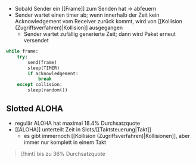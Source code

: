 - Sobald Sender ein [[Frame]] zum Senden hat -> abfeuern
- Sender wartet einen timer ab; wenn innerhalb der Zeit kein Acknowledgement vom Receiver zurück kommt, wird von [[Kollision (Zugriffsverfahren)|Kollision]] ausgegangen
	- Sender wartet zufällig generierte Zeit; dann wird Paket erneut versendet

```python
while frame:
	try:
		send(frame)
		sleep(TIMER)
		if acknowledgement:
			break
	except collision:
		sleep(random())
```

## Slotted ALOHA
- regulär ALOHA hat maximal $18.4\%$ Durchsatzquote
- [[ALOHA]] unterteilt Zeit in Slots/[[Taktsteuerung|Takt]] 
	- es gibt immernoch [[Kollision (Zugriffsverfahren)|Kollisionen]], aber immer nur komplett in einem Takt

> [!hint] bis zu $36\%$ Durchsatzquote